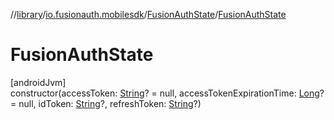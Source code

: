 //[library](../../../index.md)/[io.fusionauth.mobilesdk](../index.md)/[FusionAuthState](index.md)/[FusionAuthState](-fusion-auth-state.md)

# FusionAuthState

[androidJvm]\
constructor(accessToken: [String](https://kotlinlang.org/api/latest/jvm/stdlib/kotlin/-string/index.html)? = null, accessTokenExpirationTime: [Long](https://kotlinlang.org/api/latest/jvm/stdlib/kotlin/-long/index.html)? = null, idToken: [String](https://kotlinlang.org/api/latest/jvm/stdlib/kotlin/-string/index.html)?, refreshToken: [String](https://kotlinlang.org/api/latest/jvm/stdlib/kotlin/-string/index.html)?)
